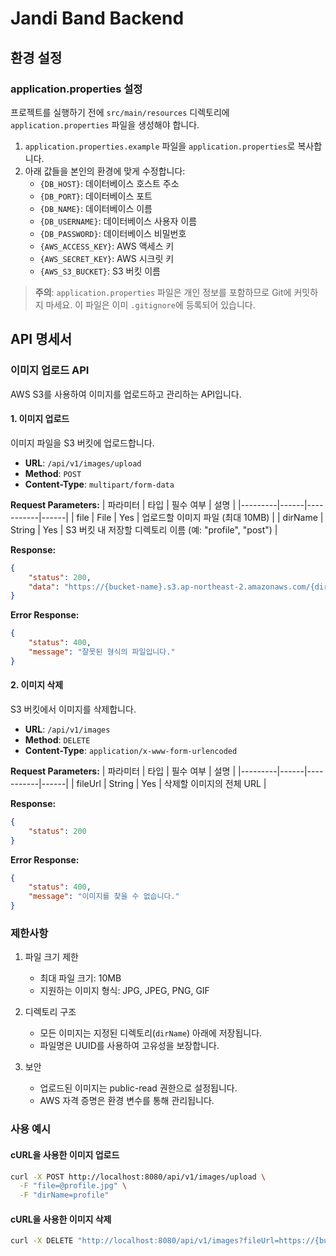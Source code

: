 # Jandi Band Backend

## 환경 설정

### application.properties 설정

프로젝트를 실행하기 전에 `src/main/resources` 디렉토리에 `application.properties` 파일을 생성해야 합니다.

1. `application.properties.example` 파일을 `application.properties`로 복사합니다.
2. 아래 값들을 본인의 환경에 맞게 수정합니다:
   - `{DB_HOST}`: 데이터베이스 호스트 주소
   - `{DB_PORT}`: 데이터베이스 포트
   - `{DB_NAME}`: 데이터베이스 이름
   - `{DB_USERNAME}`: 데이터베이스 사용자 이름
   - `{DB_PASSWORD}`: 데이터베이스 비밀번호
   - `{AWS_ACCESS_KEY}`: AWS 액세스 키
   - `{AWS_SECRET_KEY}`: AWS 시크릿 키
   - `{AWS_S3_BUCKET}`: S3 버킷 이름

> **주의**: `application.properties` 파일은 개인 정보를 포함하므로 Git에 커밋하지 마세요. 이 파일은 이미 `.gitignore`에 등록되어 있습니다.

## API 명세서

### 이미지 업로드 API

AWS S3를 사용하여 이미지를 업로드하고 관리하는 API입니다.

#### 1. 이미지 업로드

이미지 파일을 S3 버킷에 업로드합니다.

- **URL**: `/api/v1/images/upload`
- **Method**: `POST`
- **Content-Type**: `multipart/form-data`

**Request Parameters:**
| 파라미터 | 타입 | 필수 여부 | 설명 |
|---------|------|-----------|------|
| file | File | Yes | 업로드할 이미지 파일 (최대 10MB) |
| dirName | String | Yes | S3 버킷 내 저장할 디렉토리 이름 (예: "profile", "post") |

**Response:**
```json
{
    "status": 200,
    "data": "https://{bucket-name}.s3.ap-northeast-2.amazonaws.com/{dirName}/{fileName}"
}
```

**Error Response:**
```json
{
    "status": 400,
    "message": "잘못된 형식의 파일입니다."
}
```

#### 2. 이미지 삭제

S3 버킷에서 이미지를 삭제합니다.

- **URL**: `/api/v1/images`
- **Method**: `DELETE`
- **Content-Type**: `application/x-www-form-urlencoded`

**Request Parameters:**
| 파라미터 | 타입 | 필수 여부 | 설명 |
|---------|------|-----------|------|
| fileUrl | String | Yes | 삭제할 이미지의 전체 URL |

**Response:**
```json
{
    "status": 200
}
```

**Error Response:**
```json
{
    "status": 400,
    "message": "이미지를 찾을 수 없습니다."
}
```

### 제한사항

1. 파일 크기 제한
   - 최대 파일 크기: 10MB
   - 지원하는 이미지 형식: JPG, JPEG, PNG, GIF

2. 디렉토리 구조
   - 모든 이미지는 지정된 디렉토리(`dirName`) 아래에 저장됩니다.
   - 파일명은 UUID를 사용하여 고유성을 보장합니다.

3. 보안
   - 업로드된 이미지는 public-read 권한으로 설정됩니다.
   - AWS 자격 증명은 환경 변수를 통해 관리됩니다.

### 사용 예시

#### cURL을 사용한 이미지 업로드
```bash
curl -X POST http://localhost:8080/api/v1/images/upload \
  -F "file=@profile.jpg" \
  -F "dirName=profile"
```

#### cURL을 사용한 이미지 삭제
```bash
curl -X DELETE "http://localhost:8080/api/v1/images?fileUrl=https://{bucket-name}.s3.ap-northeast-2.amazonaws.com/profile/{fileName}"
```
